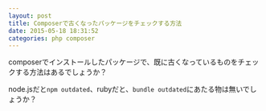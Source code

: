 ```yaml
---
layout: post
title: Composerで古くなったパッケージをチェックする方法
date: 2015-05-18 18:31:52
categories: php composer
---
```

<p>composerでインストールしたパッケージで、既に古くなっているものをチェックする方法はあるでしょうか？</p>

<p>node.jsだと<code>npm outdated</code>、rubyだと、<code>bundle outdated</code>にあたる物は無いでしょうか？</p>
